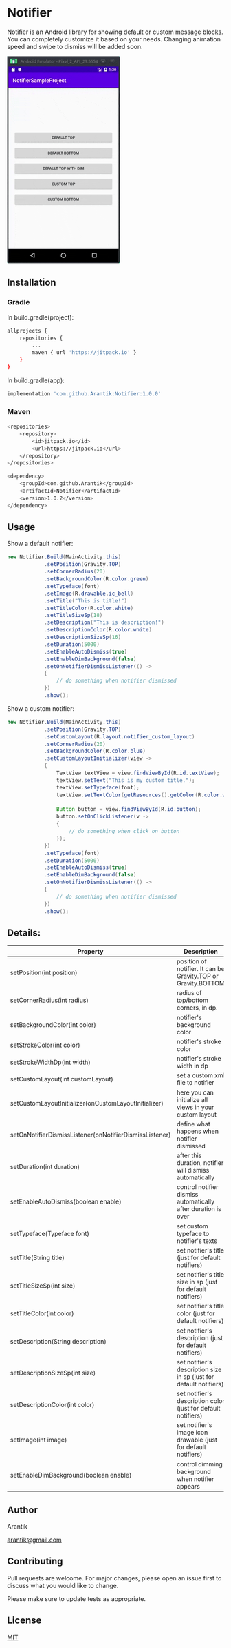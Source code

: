 # Notifier

Notifier is an Android library for showing default or custom message blocks. You can completely customize it based on your needs. Changing animation speed and swipe to dismiss will be added soon.

![](example.gif)

## Installation

### Gradle

In build.gradle(project):

```bash
allprojects {
    repositories {
        ...
        maven { url 'https://jitpack.io' }
    }
}
```

In build.gradle(app):

```bash
implementation 'com.github.Arantik:Notifier:1.0.0'
```
### Maven

```bash
<repositories>
	<repository>
		<id>jitpack.io</id>
		<url>https://jitpack.io</url>
	</repository>
</repositories>
```

```bash
<dependency>
	<groupId>com.github.Arantik</groupId>
	<artifactId>Notifier</artifactId>
	<version>1.0.2</version>
</dependency>
```

## Usage

Show a default notifier:

```java
new Notifier.Build(MainActivity.this)
            .setPosition(Gravity.TOP)
            .setCornerRadius(20)
            .setBackgroundColor(R.color.green)
            .setTypeface(font)
            .setImage(R.drawable.ic_bell)
            .setTitle("This is title!")
            .setTitleColor(R.color.white)
            .setTitleSizeSp(18)
            .setDescription("This is description!")
            .setDescriptionColor(R.color.white)
            .setDescriptionSizeSp(16)
            .setDuration(5000)
            .setEnableAutoDismiss(true)
            .setEnableDimBackground(false)
            .setOnNotifierDismissListener(() ->
            {
                // do something when notifier dismissed
            })
            .show();
```

Show a custom notifier:

```java
new Notifier.Build(MainActivity.this)
            .setPosition(Gravity.TOP)
            .setCustomLayout(R.layout.notifier_custom_layout)
            .setCornerRadius(20)
            .setBackgroundColor(R.color.blue)
            .setCustomLayoutInitializer(view ->
            {
                TextView textView = view.findViewById(R.id.textView);
                textView.setText("This is my custom title.");
                textView.setTypeface(font);
                textView.setTextColor(getResources().getColor(R.color.white));

                Button button = view.findViewById(R.id.button);
                button.setOnClickListener(v ->
                {
                    // do something when click on button
                });
            })
            .setTypeface(font)
            .setDuration(5000)
            .setEnableAutoDismiss(true)
            .setEnableDimBackground(false)
            .setOnNotifierDismissListener(() ->
            {
                // do something when notifier dismissed
            })
            .show();
```

## Details:

|Property|Description|
|---|---|
|setPosition(int position)|position of notifier. It can be Gravity.TOP or Gravity.BOTTOM|
|setCornerRadius(int radius)|radius of top/bottom corners, in dp.|
|setBackgroundColor(int color)|notifier's background color|
|setStrokeColor(int color)|notifier's stroke color|
|setStrokeWidthDp(int width)|notifier's stroke width in dp|
|setCustomLayout(int customLayout)|set a custom xml file to notifier|
|setCustomLayoutInitializer(onCustomLayoutInitializer)|here you can initialize all views in your custom layout|
|setOnNotifierDismissListener(onNotifierDismissListener)|define what happens when notifier dismissed|
|setDuration(int duration)|after this duration, notifier will dismiss automatically|
|setEnableAutoDismiss(boolean enable)|control notifier dismiss automatically after duration is over|
|setTypeface(Typeface font)|set custom typeface to notifier's texts|
|setTitle(String title)|set notifier's title (just for default notifiers)|
|setTitleSizeSp(int size)|set notifier's title size in sp (just for default notifiers)|
|setTitleColor(int color)|set notifier's title color (just for default notifiers)|
|setDescription(String description)|set notifier's description (just for default notifiers)|
|setDescriptionSizeSp(int size)|set notifier's description size in sp (just for default notifiers)|
|setDescriptionColor(int color)|set notifier's description color (just for default notifiers)|
|setImage(int image)|set notifier's image icon drawable (just for default notifiers)|
|setEnableDimBackground(boolean enable)|control dimming background when notifier appears|

## Author
Arantik

arantik@gmail.com

## Contributing
Pull requests are welcome. For major changes, please open an issue first to discuss what you would like to change.

Please make sure to update tests as appropriate.

## License
[MIT](https://choosealicense.com/licenses/mit/)
